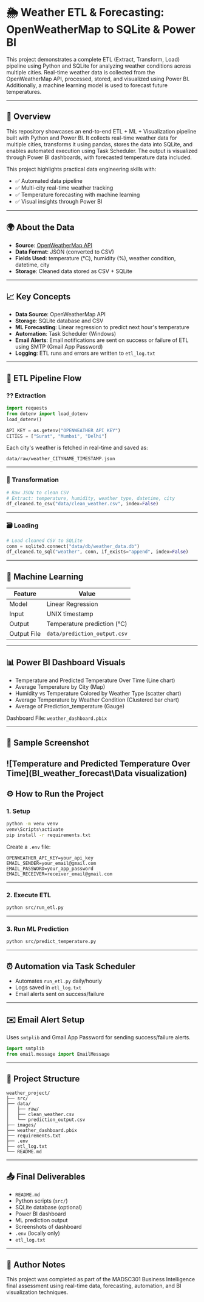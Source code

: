 ﻿
# 🌦️ Weather ETL & Forecasting: OpenWeatherMap to SQLite & Power BI

This project demonstrates a complete ETL (Extract, Transform, Load) pipeline using Python and SQLite for analyzing weather conditions across multiple cities. Real-time weather data is collected from the OpenWeatherMap API, processed, stored, and visualized using Power BI. Additionally, a machine learning model is used to forecast future temperatures.

---

## 📝 Overview

This repository showcases an end-to-end ETL + ML + Visualization pipeline built with Python and Power BI. It collects real-time weather data for multiple cities, transforms it using pandas, stores the data into SQLite, and enables automated execution using Task Scheduler. The output is visualized through Power BI dashboards, with forecasted temperature data included.

This project highlights practical data engineering skills with:

- ✅ Automated data pipeline
- ✅ Multi-city real-time weather tracking
- ✅ Temperature forecasting with machine learning
- ✅ Visual insights through Power BI

---

## 🌍 About the Data

- **Source**: [OpenWeatherMap API](https://openweathermap.org/api)
- **Data Format**: JSON (converted to CSV)
- **Fields Used**: temperature (°C), humidity (%), weather condition, datetime, city
- **Storage**: Cleaned data stored as CSV + SQLite

---

## 📈 Key Concepts

- **Data Source**: OpenWeatherMap API
- **Storage**: SQLite database and CSV
- **ML Forecasting**: Linear regression to predict next hour's temperature
- **Automation**: Task Scheduler (Windows) 
- **Email Alerts**: Email notifications are sent on success or failure of ETL using SMTP (Gmail App Password)  
- **Logging**: ETL runs and errors are written to `etl_log.txt`  

---

## 🔄 ETL Pipeline Flow

### ?? Extraction

```python
import requests
from dotenv import load_dotenv
load_dotenv()

API_KEY = os.getenv("OPENWEATHER_API_KEY")
CITIES = ["Surat", "Mumbai", "Delhi"]
```

Each city's weather is fetched in real-time and saved as:

```
data/raw/weather_CITYNAME_TIMESTAMP.json
```

---

### 🧼 Transformation

```python
# Raw JSON to clean CSV
# Extract: temperature, humidity, weather type, datetime, city
df_cleaned.to_csv("data/clean_weather.csv", index=False)
```

---

### 🗃️ Loading

```python
# Load cleaned CSV to SQLite
conn = sqlite3.connect("data/db/weather_data.db")
df_cleaned.to_sql("weather", conn, if_exists="append", index=False)
```

---

## 🧠 Machine Learning

| Feature         | Value                          |
|----------------|---------------------------------|
| Model           | Linear Regression               |
| Input           | UNIX timestamp                  |
| Output          | Temperature prediction (°C)     |
| Output File     | `data/prediction_output.csv`    |

---

## 📊 Power BI Dashboard Visuals

- Temperature and Predicted Temperature Over Time (Line chart)
- Average Temperature by City (Map)
- Humidity vs Temperature Colored by Weather Type (scatter chart)
- Average Temperature by Weather Condition (Clustered bar chart)
- Average of Prediction_temperature (Gauge)


Dashboard File: `weather_dashboard.pbix`

---

## 🧪 Sample Screenshot
![Temperature and Predicted Temperature Over Time](BI_weather_forecast\Data visualization)
---

## ⚙️ How to Run the Project

### 1. Setup

```bash
python -m venv venv
venv\Scripts\activate
pip install -r requirements.txt
```

Create a `.env` file:

```env
OPENWEATHER_API_KEY=your_api_key
EMAIL_SENDER=your_email@gmail.com
EMAIL_PASSWORD=your_app_password
EMAIL_RECEIVER=receiver_email@gmail.com
```

---

### 2. Execute ETL

```bash
python src/run_etl.py
```

---

### 3. Run ML Prediction

```bash
python src/predict_temperature.py
```

---

## ⏰ Automation via Task Scheduler

- Automates `run_etl.py` daily/hourly
- Logs saved in `etl_log.txt`
- Email alerts sent on success/failure

---

## ✉️ Email Alert Setup

Uses `smtplib` and Gmail App Password for sending success/failure alerts.

```python
import smtplib
from email.message import EmailMessage
```

---

## 📁 Project Structure

```
weather_project/
├── src/
├── data/
│   ├── raw/
│   ├── clean_weather.csv
│   └── prediction_output.csv
├── images/
├── weather_dashboard.pbix
├── requirements.txt
├── .env
├── etl_log.txt
└── README.md
```

---

## 📤 Final Deliverables

- `README.md`
- Python scripts (`src/`)
- SQLite database (optional)
- Power BI dashboard
- ML prediction output
- Screenshots of dashboard
- `.env` (locally only)
- `etl_log.txt`

---

## 🌟 Author Notes

This project was completed as part of the MADSC301 Business Intelligence final assessment using real-time data, forecasting, automation, and BI visualization techniques.

